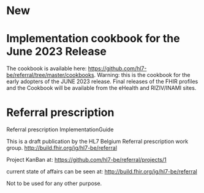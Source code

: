 # New #

# Implementation cookbook for the June 2023 Release #


The cookbook is available here: https://github.com/hl7-be/referral/tree/master/cookbooks. Warning: this is the cookbook for the early adopters of the JUNE 2023 release. Final releases of the FHIR profiles and the Cookbook will be available from the eHealth and RIZIV/INAMI sites.


# Referral prescription
Referral prescription ImplementationGuide

This is a draft publication by the HL7 Belgium Referral prescription work group. 
http://build.fhir.org/ig/hl7-be/referral

Project KanBan at: https://github.com/hl7-be/referral/projects/1


current state of affairs can be seen at: http://build.fhir.org/ig/hl7-be/referral

Not to be used for any other purpose.

